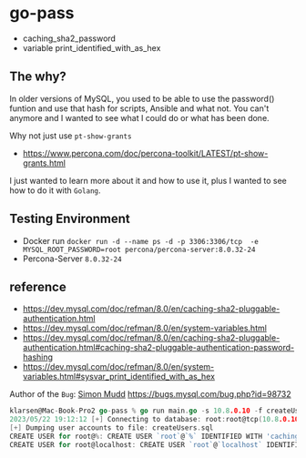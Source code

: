 # go-pass
- caching_sha2_password
- variable print_identified_with_as_hex 


## The why?
In older versions of MySQL, you used to be able to use the password() funtion and use that hash for scripts, Ansible and what not.
You can't anymore and I wanted to see what I could do or what has been done.

Why not just use `pt-show-grants` 
- https://www.percona.com/doc/percona-toolkit/LATEST/pt-show-grants.html

I just wanted to learn more about it and how to use it, plus I wanted to see how to do it with `Golang`.


## Testing Environment
- Docker run `docker run -d --name ps -d -p 3306:3306/tcp  -e MYSQL_ROOT_PASSWORD=root percona/percona-server:8.0.32-24`
- Percona-Server `8.0.32-24`

## reference
- https://dev.mysql.com/doc/refman/8.0/en/caching-sha2-pluggable-authentication.html
- https://dev.mysql.com/doc/refman/8.0/en/system-variables.html
- https://dev.mysql.com/doc/refman/8.0/en/caching-sha2-pluggable-authentication.html#caching-sha2-pluggable-authentication-password-hashing
- https://dev.mysql.com/doc/refman/8.0/en/system-variables.html#sysvar_print_identified_with_as_hex


Author of the `Bug`: [Simon Mudd](https://github.com/sjmudd)  https://bugs.mysql.com/bug.php?id=98732

```Go
klarsen@Mac-Book-Pro2 go-pass % go run main.go -s 10.8.0.10 -f createUsers.sql
2023/05/22 19:12:12 [+] Connecting to database: root:root@tcp(10.8.0.10:3306)/mysql
[+] Dumping user accounts to file: createUsers.sql
CREATE USER for root@%: CREATE USER `root`@`%` IDENTIFIED WITH 'caching_sha2_password' AS 0x244124303035240E6201545B641F35231C1D280A6F64537B7B25504945564C30355659705643717A6E544442584A61463850354F6E692E5137694D4F5959376E535051554D32 REQUIRE NONE PASSWORD EXPIRE DEFAULT ACCOUNT UNLOCK PASSWORD HISTORY DEFAULT PASSWORD REUSE INTERVAL DEFAULT PASSWORD REQUIRE CURRENT DEFAULT
CREATE USER for root@localhost: CREATE USER `root`@`localhost` IDENTIFIED WITH 'caching_sha2_password' AS 0x244124303035241D322B704A304A472D6C39023F365E040E32011E6A51326867414341473061447250722F74504F754E44434F5376744C4238573651727073536E6F50427742 REQUIRE NONE PASSWORD EXPIRE DEFAULT ACCOUNT UNLOCK PASSWORD HISTORY DEFAULT PASSWORD REUSE INTERVAL DEFAULT PASSWORD REQUIRE CURRENT DEFAULT
```

